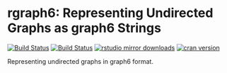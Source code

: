 rgraph6: Representing Undirected Graphs as graph6 Strings
================

[![Build Status](https://travis-ci.org/mbojan/rgraph6.png?branch=master)](https://travis-ci.org/mbojan/rgraph6) [![Build Status](https://ci.appveyor.com/api/projects/status/4jl7qg3etk9g8eo0?svg=true)](https://ci.appveyor.com/project/mbojan/rgraph6) [![rstudio mirror downloads](http://cranlogs.r-pkg.org/badges/rgraph6?color=2ED968)](http://cranlogs.r-pkg.org/) [![cran version](http://www.r-pkg.org/badges/version/rgraph6)](https://cran.r-project.org/package=rgraph6)

Representing undirected graphs in graph6 format.
